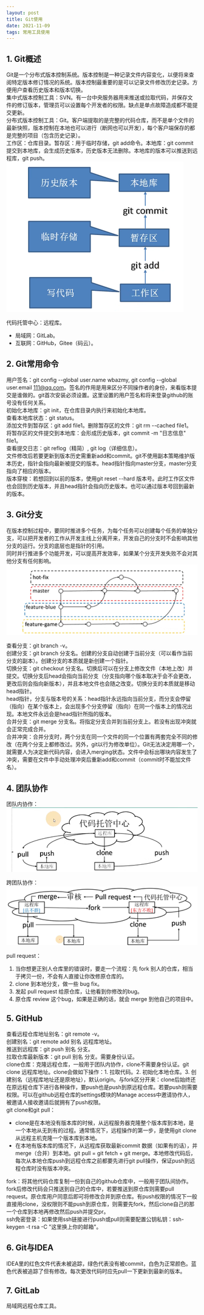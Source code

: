 ```yaml
---
layout: post
title: Git使用
date: 2021-11-09
tags: 常用工具使用
---
```

## 1. Git概述
Git是一个分布式版本控制系统。版本控制是一种记录文件内容变化，以便将来查阅特定版本修订情况的系统。版本控制最重要的是可以记录文件修改历史记录。方便用户查看历史版本和版本切换。  
集中式版本控制工具：SVN。有一台中央服务器用来推送或拉取代码，并保存文件的修订版本，管理员可以设置每个开发者的权限。缺点是单点故障造成都不能提交更新。  
分布式版本控制工具：Git。客户端提取的是完整的代码仓库，而不是单个文件的最新快照，版本控制在本地也可以进行（断网也可以开发），每个客户端保存的都是完整的项目（包含历史记录）。  
工作区：仓库目录。暂存区：用于临时存储，git add命令。本地库：git commit提交到本地库，会生成历史版本，历史版本无法删除。本地库的版本可以推送到远程库，git push。
![](/images/工具使用/1.png)

代码托管中心：远程库。
- 局域网：GitLab。
- 互联网：GitHub，Gitee（码云）。

## 2. Git常用命令
用户签名：git config --global user.name wbazmy, git config --global user.email 111@qq.com。签名的作用是用来区分不同操作者的身份，来看版本提交是谁做的。git首次安装必须设置。这里设置的用户签名和将来登录github的账号没有任何关系。  
初始化本地库：git init，在仓库目录内执行来初始化本地库。  
查看本地库状态：git status。  
添加文件到暂存区：git add file1。删除暂存区的文件：git rm --cached file1。  
将暂存区的文件提交到本地库：会形成历史版本，git commit -m "日志信息" file1。  
查看提交日志：git reflog（精简）, git log（详细信息）。  
文件修改后若要更新到版本历史需重新add和commit。git不使用副本策略维护版本历史，指针会指向最新被提交的版本。head指针指向master分支，master分支指向了相应的版本。  
版本穿梭：若想回到以前的版本，使用git reset --hard 版本号。此时工作区文件也会回到历史版本，并且head指针会指向历史版本。也可以通过版本号回到最新的版本。  
## 3. Git分支
在版本控制过程中，要同时推进多个任务，为每个任务可以创建每个任务的单独分支，可以把开发者的工作从开发主线上分离开来，开发自己的分支时不会影响其他分支的运行。分支的底层也是指针的引用。  
同时并行推进多个功能开发，可以提高开发效率，如果某个分支开发失败不会对其他分支有任何影响。
![](/images/工具使用/2.png)

查看分支：git branch -v。  
创建分支：git branch 分支名。创建的分支自动创建于当前分支（可以看作当前分支的副本）。创建分支的本质就是新创建一个指针。  
切换分支：git checkout 分支名。切换后可以在分支上修改文件（本地上改）并提交。切换分支后head会指向当前分支（分支指向哪个版本取决于会不会更改，更改后则会指向新版本），并且本地文件也会随之改变。切换分支的本质就是移动head指针。  
head指针，分支与版本号的关系：head指针永远指向当前分支，而分支会停留（指向）在某个版本上，会出现多个分支停留（指向）在同一个版本上的情况出现。本地文件永远会是head指针所指的版本。  
合并分支：git merge 分支名。将指定分支合并到当前分支上。若没有出现冲突就会正常完成合并。  
合并冲突：合并分支时，两个分支在同一个文件的同一个位置有两套完全不同的修改（在两个分支上都修改过。另外，git以行为修改单位）。Git无法决定用哪一个，就需要人为决定新代码内容，会进入merging状态。文件中会标出哪块内容发生了冲突，需要在文件中手动处理冲突后重新add和commit（commit时不能加文件名）。  
## 4. 团队协作
团队内协作：
![](/images/工具使用/3.png)

跨团队协作：
![](/images/工具使用/4.png)

pull request：
1. 当你想更正别人仓库里的错误时，要走一个流程：先 fork 别人的仓库，相当于拷贝一份，不会有人直接让你改修原仓库的。
2. clone 到本地分支，做一些 bug fix。
3. 发起 pull request 给原仓库，让他看到你修改的bug。
4. 原仓库 review 这个bug，如果是正确的话，就会 merge 到他自己的项目中。

## 5. GitHub
查看远程仓库地址别名：git remote -v。  
创建别名：git remote add 别名 远程库地址。  
推送到远程库：git push 别名 分支。  
拉取仓库最新版本：git pull 别名 分支。需要身份认证。   
clone仓库：克隆远程仓库，一般用于团队内协作，clone不需要身份认证。git clone 远程库地址。clone会做如下操作：1. 拉取代码。2. 初始化本地仓库。3. 创建别名（远程库地址还是原地址），默认origin。与fork区分开来：clone后始终还在原远程仓库下进行各种操作，要push也是push到原远程仓库。若要push则需要权限。可以在github远程仓库的settings模块的Manage access中邀请协作人，被邀请人接收邀请后就拥有了push权限。  
git clone和git pull：
- clone是在本地没有版本库的时候，从远程服务器克隆整个版本库到本地，是一个本地从无到有的过程。通常情况下，远程操作的第一步，是使用git clone从远程主机克隆一个版本库到本地。
- 在本地有版本库的情况下，从远程库获取最新commit 数据（如果有的话），并merge（合并）到本地。git pull = git fetch + git merge。本地修改代码后，每次从本地仓库push到远程仓库之前都要先进行git pull操作，保证push到远程仓库时没有版本冲突。

fork：将其他代码仓库复制一份到自己的github仓库中，一般用于团队间协作。fork后修改代码会只推送到自己的仓库中，若要推送到原仓库则需要pull request。原仓库用户同意后即可将修改合并到原仓库。有push权限的情况下一般直接用clone，没权限则不能push到原仓库，则需要先fork，然后clone自己的那一个仓库到本地再修改然后push并提交pr。  
ssh免密登录：如果使用ssh链接进行push或pull则需要配置公钥私钥：ssh-keygen -t rsa -C "这里换上你的邮箱"。  

## 6. Git与IDEA
IDEA里的红色文件代表未被追踪，绿色代表没有被commit，白色为正常颜色。蓝色代表被追踪了但有修改。每次更改代码时应先pull一下更新到最新的版本。

## 7. GitLab
局域网远程仓库工具。









